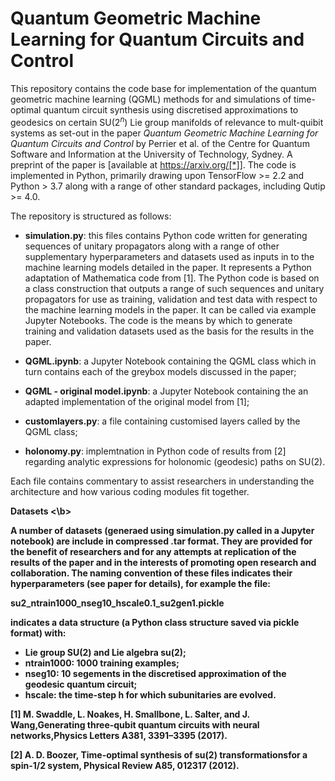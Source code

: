 
# Quantum Geometric Machine Learning for Quantum Circuits and Control

This repository contains the code base for implementation of the quantum geometric machine learning (QGML) methods for and simulations of time-optimal quantum circuit synthesis using discretised approximations to geodesics on certain SU($2^n$) Lie group manifolds of relevance to mult-quibit systems as set-out in the paper <i> Quantum Geometric Machine Learning for Quantum Circuits and Control</i> by Perrier et al. of the Centre for Quantum Software and Information at the University of Technology, Sydney. A preprint of the paper is [available at https://arxiv.org/[*]]. The code is implemented in Python, primarily drawing upon TensorFlow >= 2.2 and Python > 3.7 along with a range of other standard packages, including Qutip >= 4.0. 

The repository is structured as follows:

* <b>simulation.py</b>: this files contains Python code written for generating sequences of unitary propagators along with a range of other supplementary hyperparameters and datasets used as inputs in to the machine learning models detailed in the paper. It represents a Python adaptation of Mathematica code from [1]. The Python code is based on a class construction that outputs a range of such sequences and unitary propagators for use as training, validation and test data with respect to the machine learning models in the paper. It can be called via example Jupyter Notebooks. The code is the means by which to generate training and validation datasets used as the basis for the results in the paper.

* <b>QGML.ipynb</b>: a Jupyter Notebook containing the QGML class which in turn contains each of the greybox models discussed in the paper;

* <b>QGML - original model.ipynb</b>: a Jupyter Notebook containing the an adapted implementation of the original model from [1];

* <b>customlayers.py</b>: a file containing customised layers called by the QGML class;

* <b>holonomy.py</b>: implemtnation in Python code of results from [2] regarding analytic expressions for holonomic (geodesic) paths on SU(2).
    
Each file contains commentary to assist researchers in understanding the architecture and how various coding modules fit together.

<b> Datasets <\b>

A number of datasets (generaed using simulation.py called in a Jupyter notebook) are include in compressed .tar format. They are provided for the benefit of researchers and for any attempts at replication of the results of the paper and in the interests of promoting open research and collaboration. The naming convention of these files indicates their hyperparameters (see paper for details), for example the file:

su2_ntrain1000_nseg10_hscale0.1_su2gen1.pickle

indicates a data structure (a Python class structure saved via pickle format) with:
* Lie group SU(2) and Lie algebra su(2);
* ntrain1000: 1000 training examples;
* nseg10: 10 segements in the discretised approximation of the geodesic quantum circuit;
* hscale: the time-step h for which subunitaries are evolved.
    
[1] M. Swaddle, L. Noakes, H. Smallbone, L. Salter, and J. Wang,Generating three-qubit quantum circuits with neural networks,Physics Letters A381, 3391–3395 (2017).

[2] A. D. Boozer, Time-optimal synthesis of su(2) transformationsfor a spin-1/2 system, Physical Review A85, 012317 (2012).
